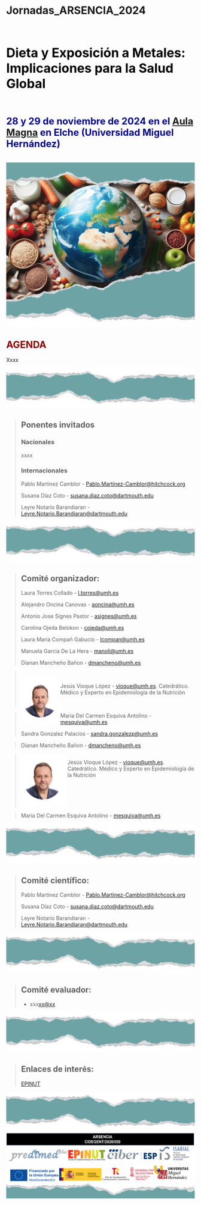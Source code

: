 # Jornadas_ARSENCIA_2024

<br/>

# <span style="color:black; font-size: larger;">**Dieta y Exposición a Metales: Implicaciones para la Salud Global**</span>

<br/>

## <span style="color:darkblue; font-size: larger">**28 y 29 de noviembre de 2024 en el [Aula Magna](https://maps.app.goo.gl/tkF3bYfJ57GDMJ846) en Elche (Universidad Miguel Hernández)**</span>

<br/>



<img src="Image Intro.png" style="zoom:80%;" />



## <span style="color:darkred; font-size: larger">**AGENDA**</span>



Xxxx



<img src="Tap.png" style="zoom:80%;" />

> ## **Ponentes invitados**
>
> ### **Nacionales**
>
> xxxx
>
> ### **Internacionales**
>
> Pablo Martinez Camblor - [Pablo.Martinez-Camblor@hitchcock.org](mailto:Pablo.Martinez-Camblor@hitchcock.org)
>
> Susana Díaz Coto - [susana.diaz.coto@dartmouth.edu](mailto:susana.diaz.coto@dartmouth.edu)
>
> Leyre Notario Barandiaran - [Leyre.Notario.Barandiaran@dartmouth.edu](mailto:Leyre.Notario.Barandiaran@dartmouth.edu)



<img src="Tap.png" style="zoom:80%;" />

> ## **Comité organizador**:
>
> Laura Torres Collado - [l.torres@umh.es](mailto:l.torres@umh.es)
>
> Alejandro Oncina Canovas - [aoncina@umh.es](mailto:aoncina@umh.es)
>
> Antonio Jose Signes Pastor - [asignes@umh.es](mailto:asignes@umh.es)
>
> Carolina Ojeda Belokon - [cojeda@umh.es](mailto:cojeda@umh.es)
>
> Laura Maria Compañ Gabucio - [lcompan@umh.es](mailto:lcompan@umh.es)
>
> Manuela Garcia De La Hera - [manoli@umh.es](mailto:manoli@umh.es)
>
> Dianan Mancheño Bañon - [dmancheno@umh.es](mailto:dmancheno@umh.es)



> <br/>
>
> <img src="Photo Jesus Vioque.png" style="zoom:35%; float: left;" />
>
> 
>
> Jesús Vioque López - [vioque@umh.es](mailto:vioque@umh.es). Catedrático. Médico y Experto en Epidemiologia de la Nutrición
>
> <br/>



> Maria Del Carmen Esquiva Antolino - [mesquiva@umh.es](mailto:mesquiva@umh.es)
>
> Sandra Gonzalez Palacios - [sandra.gonzalezp@umh.es](mailto:sandra.gonzalezp@umh.es)



><div>
><p>Dianan Mancheño Bañon - <a href="mailto:dmancheno@umh.es">dmancheno@umh.es</a></p>
></div>

><div style="overflow: hidden;">
><img src="Photo Jesus Vioque.png" style="zoom:40%; float: left; margin-right: 10px;" />
><p>Jesús Vioque López - <a href="mailto:vioque@umh.es">vioque@umh.es</a>. Catedrático. Médico y Experto en Epidemiología de la Nutrición</p>
></div>

><div>
><p>Maria Del Carmen Esquiva Antolino - <a href="mailto:mesquiva@umh.es">mesquiva@umh.es</a></p>
></div>

<img src="Tap.png" style="zoom:80%;" />

> ## **Comité científico**:
>
> Pablo Martinez Camblor - [Pablo.Martinez-Camblor@hitchcock.org](mailto:Pablo.Martinez-Camblor@hitchcock.org)
>
> Susana Díaz Coto - [susana.diaz.coto@dartmouth.edu](mailto:susana.diaz.coto@dartmouth.edu)
>
> Leyre Notario Barandiaran - [Leyre.Notario.Barandiaran@dartmouth.edu](mailto:Leyre.Notario.Barandiaran@dartmouth.edu)



<img src="Tap.png" style="zoom:80%;" />

> ## **Comité evaluador**:
>
> - xxx[xx@xx](mailto:xx@xx)



<img src="Tap.png" style="zoom:80%;" />

> ## **Enlaces de interés:**
>
> [EPINUT](https:XXXXXXX)



<img src="Tap.png" style="zoom:80%;" />

<br/>

<img src="Logo.png" style="zoom:100%;" />

<img src="bottom.png" style="zoom:80%;" />
